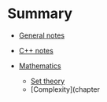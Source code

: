 # Summary

* [General notes](chapter1.md)
* [C++ notes](chapter2.md)

* [Mathematics](chapter3/README.md)
    * [Set theory](chapter3/settheory.md)
    * [Complexity](chapter